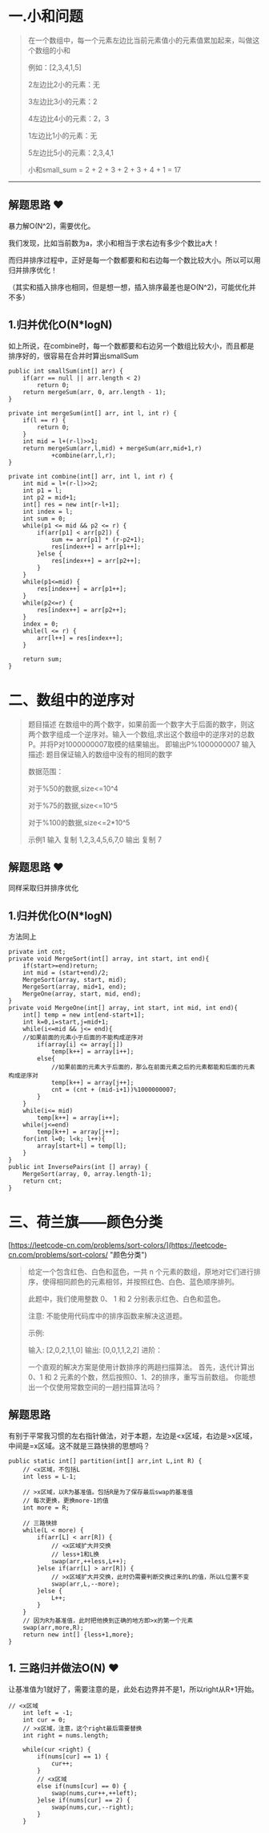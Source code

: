 # 一.小和问题 
> 在一个数组中，每一个元素左边比当前元素值小的元素值累加起来，叫做这个数组的小和
> 
> 例如：[2,3,4,1,5]
> 
> 2左边比2小的元素：无
> 
> 3左边比3小的元素：2
> 
> 4左边比4小的元素：2，3
> 
> 1左边比1小的元素：无
> 
> 5左边比5小的元素：2,3,4,1
> 
> 小和small_sum = 2 + 2 + 3 + 2 + 3 + 4 + 1 = 17

---
## 解题思路 ❤
暴力解O(N^2)，需要优化。

我们发现，比如当前数为a，求小和相当于求右边有多少个数比a大！

而归并排序过程中，正好是每一个数都要和和右边每一个数比较大小。所以可以用归并排序优化！

（其实和插入排序也相同，但是想一想，插入排序最差也是O(N^2)，可能优化并不多）

## 1.归并优化O(N*logN)

如上所说，在combine时，每一个数都要和右边另一个数组比较大小，而且都是排序好的，很容易在合并时算出smallSum

    public int smallSum(int[] arr) {
        if(arr == null || arr.length < 2)
            return 0;
        return mergeSum(arr, 0, arr.length - 1);
    }

	private int mergeSum(int[] arr, int l, int r) {
		if(l == r) {
			return 0;
		}
		int mid = l+(r-l)>>1;
		return mergeSum(arr,l,mid) + mergeSum(arr,mid+1,r)
				+combine(arr,l,r);
	}

	private int combine(int[] arr, int l, int r) {
		int mid = l+(r-l)>>2;
		int p1 = l;
		int p2 = mid+1;
		int[] res = new int[r-l+1];
		int index = l;
		int sum = 0;
		while(p1 <= mid && p2 <= r) {
			if(arr[p1] < arr[p2]) {
				sum += arr[p1] * (r-p2+1);
				res[index++] = arr[p1++];
			}else {
				res[index++] = arr[p2++];
			}
		}
		while(p1<=mid) {
			res[index++] = arr[p1++];
		}
		while(p2<=r) {
			res[index++] = arr[p2++];
		}
		index = 0;
		while(l <= r) {
			arr[l++] = res[index++];
		}
		
		return sum;
	}


# 二、数组中的逆序对
> 题目描述
> 在数组中的两个数字，如果前面一个数字大于后面的数字，则这两个数字组成一个逆序对。输入一个数组,求出这个数组中的逆序对的总数P。并将P对1000000007取模的结果输出。 即输出P%1000000007
> 输入描述:
> 题目保证输入的数组中没有的相同的数字
> 
> 数据范围：
> 
> 	对于%50的数据,size<=10^4
> 
> 	对于%75的数据,size<=10^5
> 
> 	对于%100的数据,size<=2*10^5
> 
> 示例1
> 输入
> 复制
> 1,2,3,4,5,6,7,0
> 输出
> 复制
> 7

## 解题思路 ❤

同样采取归并排序优化

## 1.归并优化O(N*logN)
方法同上

    private int cnt;
    private void MergeSort(int[] array, int start, int end){
        if(start>=end)return;
        int mid = (start+end)/2;
        MergeSort(array, start, mid);
        MergeSort(array, mid+1, end);
        MergeOne(array, start, mid, end);
    }
    private void MergeOne(int[] array, int start, int mid, int end){
        int[] temp = new int[end-start+1];
        int k=0,i=start,j=mid+1;
        while(i<=mid && j<= end){
		//如果前面的元素小于后面的不能构成逆序对
            if(array[i] <= array[j])
                temp[k++] = array[i++];
            else{
				//如果前面的元素大于后面的，那么在前面元素之后的元素都能和后面的元素构成逆序对
                temp[k++] = array[j++];
                cnt = (cnt + (mid-i+1))%1000000007;
            }
        }
        while(i<= mid)
            temp[k++] = array[i++];
        while(j<=end)
            temp[k++] = array[j++];
        for(int l=0; l<k; l++){
            array[start+l] = temp[l];
        }
    }
    public int InversePairs(int [] array) {
        MergeSort(array, 0, array.length-1);
        return cnt;
    }


# 三、荷兰旗——颜色分类
[https://leetcode-cn.com/problems/sort-colors/](https://leetcode-cn.com/problems/sort-colors/ "颜色分类")

> 给定一个包含红色、白色和蓝色，一共 n 个元素的数组，原地对它们进行排序，使得相同颜色的元素相邻，并按照红色、白色、蓝色顺序排列。
> 
> 此题中，我们使用整数 0、 1 和 2 分别表示红色、白色和蓝色。
> 
> 注意:
> 不能使用代码库中的排序函数来解决这道题。
> 
> 示例:
> 
> 输入: [2,0,2,1,1,0]
> 输出: [0,0,1,1,2,2]
> 进阶：
> 
> 一个直观的解决方案是使用计数排序的两趟扫描算法。
> 首先，迭代计算出0、1 和 2 元素的个数，然后按照0、1、2的排序，重写当前数组。
> 你能想出一个仅使用常数空间的一趟扫描算法吗？

## 解题思路

有别于平常我习惯的左右指针做法，对于本题，左边是<x区域，右边是>x区域，中间是=x区域。这不就是三路快排的思想吗？

    public static int[] partition(int[] arr,int L,int R) {
		// <x区域，不包括L
		int less = L-1;
		
		// >x区域，以R为基准值。包括R是为了保存最后swap的基准值
		// 每次更换，更换more-1的值
		int more = R;
		
		// 三路快排
		while(L < more) {
			if(arr[L] < arr[R]) {
				// <x区域扩大并交换
				// less+1和L换
				swap(arr,++less,L++);
			}else if(arr[L] > arr[R]) {
				// >x区域扩大并交换，此时仍需要判断交换过来的L的值，所以L位置不变
				swap(arr,L,--more);
			}else {
				L++;
			}
		}
		// 因为R为基准值，此时把他换到正确的地方即>x的第一个元素
		swap(arr,more,R);
		return new int[] {less+1,more};
	}


## 1. 三路归并做法O(N) ❤

让基准值为1就好了，需要注意的是，此处右边界并不是1，所以right从R+1开始。

    // <x区域
		int left = -1;
		int cur = 0;
		// >x区域，注意，这个right最后需要替换
		int right = nums.length;
		
		while(cur <right) {
			if(nums[cur] == 1) {
				cur++;
			}
			// <x区域
			else if(nums[cur] == 0) {
				swap(nums,cur++,++left);
			}else if(nums[cur] == 2) {
				swap(nums,cur,--right);
			}
		}
